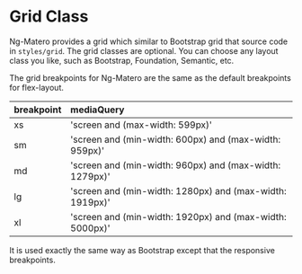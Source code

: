 # Grid Class

Ng-Matero provides a grid which similar to Bootstrap grid that source code in `styles/grid`. The grid classes are optional. You can choose any layout class you like, such as Bootstrap, Foundation, Semantic, etc.

The grid breakpoints for Ng-Matero are the same as the default breakpoints for flex-layout.

| breakpoint | mediaQuery |
| :--- | :--- |
| xs | 'screen and \(max-width: 599px\)' |
| sm | 'screen and \(min-width: 600px\) and \(max-width: 959px\)' |
| md | 'screen and \(min-width: 960px\) and \(max-width: 1279px\)' |
| lg | 'screen and \(min-width: 1280px\) and \(max-width: 1919px\)' |
| xl | 'screen and \(min-width: 1920px\) and \(max-width: 5000px\)' |

It is used exactly the same way as Bootstrap except that the responsive breakpoints.


